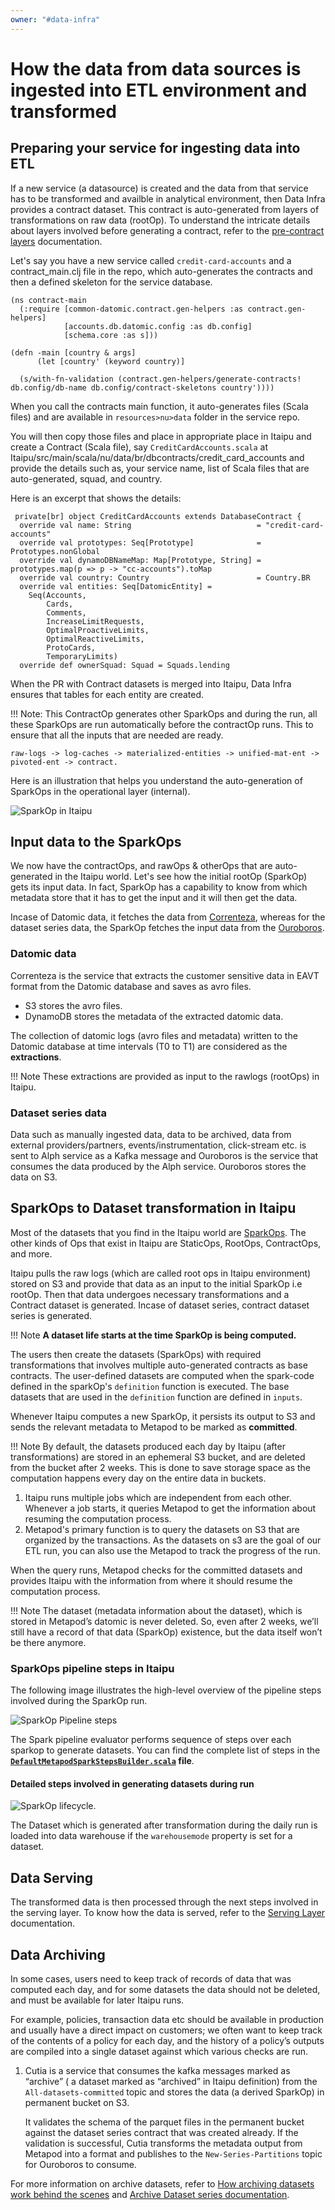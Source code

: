 ```yaml
---
owner: "#data-infra"
---
```


# How the data from data sources is ingested into ETL environment and transformed

## Preparing your service for ingesting data into ETL

If a new service (a datasource) is created and the data from that service has to be transformed and availble in analytical environment, then Data Infra provides a contract dataset. This contract is auto-generated from layers of transformations on raw data (rootOp). To understand the intricate details about layers involved before generating a contract, refer to the [pre-contract layers](https://nubank.cloud.databricks.com/#notebook/3012827/command/3106150) documentation.

Let's say you have a new service called `credit-card-accounts` and a contract_main.clj file in the repo, which auto-generates the contracts and then a defined skeleton for the service database.

```
(ns contract-main
  (:require [common-datomic.contract.gen-helpers :as contract.gen-helpers]
            [accounts.db.datomic.config :as db.config]
            [schema.core :as s]))

(defn -main [country & args]
      (let [country' (keyword country)]

  (s/with-fn-validation (contract.gen-helpers/generate-contracts! db.config/db-name db.config/contract-skeletons country'))))
```

When you call the contracts main function, it auto-generates files (Scala files) and are available in `resources>nu>data` folder in the service repo.

You will then copy those files and place in appropriate place in Itaipu and create a Contract (Scala file), say `CreditCardAccounts.scala` at Itaipu/src/main/scala/nu/data/br/dbcontracts/credit_card_accounts and provide the details such as, your service name, list of Scala files that are auto-generated, squad, and country.

Here is an excerpt that shows the details:

```
 private[br] object CreditCardAccounts extends DatabaseContract {
  override val name: String                            = "credit-card-accounts"
  override val prototypes: Seq[Prototype]              = Prototypes.nonGlobal
  override val dynamoDBNameMap: Map[Prototype, String] = prototypes.map(p => p -> "cc-accounts").toMap
  override val country: Country                        = Country.BR
  override val entities: Seq[DatomicEntity] =
    Seq(Accounts,
        Cards,
        Comments,
        IncreaseLimitRequests,
        OptimalProactiveLimits,
        OptimalReactiveLimits,
        ProtoCards,
        TemporaryLimits)
  override def ownerSquad: Squad = Squads.lending
```

When the PR with Contract datasets is merged into Itaipu, Data Infra ensures that tables for each entity are created.

!!! Note: This ContractOp generates other SparkOps and during the run, all these SparkOps are run automatically before the contractOp runs. This to ensure that all the inputs that are needed are ready.

`raw-logs -> log-caches -> materialized-entities -> unified-mat-ent -> pivoted-ent -> contract.`

Here is an illustration that helps you understand the auto-generation of SparkOps in the operational layer (internal).

![SparkOp in Itaipu](../images/Sparkop-Itaipu.png)

## Input data to the SparkOps

We now have the contractOps, and rawOps & otherOps that are auto-generated in the Itaipu world. Let's see how the initial rootOp (SparkOp) gets its input data. In fact, SparkOp has a capability to know from which metadata store that it has to get the input and it will then get the data.

Incase of Datomic data, it fetches the data from [Correnteza](#datomic-data), whereas for the dataset series data, the SparkOp fetches the input data from the [Ouroboros](#dataset-series-data).

### Datomic data

Correnteza is the service that extracts the customer sensitive data in EAVT format from the Datomic database and saves as avro files.

- S3 stores the avro files.
- DynamoDB stores the metadata of the extracted datomic data.

The collection of datomic logs (avro files and metadata) written to the Datomic database at time intervals (T0 to T1) are considered as the **extractions**.

!!! Note
    These extractions are provided as input to the rawlogs (rootOps) in Itaipu.

### Dataset series data

Data such as manually ingested data, data to be archived, data from external providers/partners, events/instrumentation, click-stream etc. is sent to Alph service as a Kafka message and Ouroboros is the service that consumes the data produced by the Alph service. Ouroboros stores the data on S3.

## SparkOps to Dataset transformation in Itaipu

Most of the datasets that you find in the Itaipu world are [SparkOps](https://github.com/nubank/data-platform-docs/blob/4364d66520fde5b30d03ad89a5bf7b3a5fe080ea/how-tos/itaipu/create_basic_dataset.md#3---understanding-the-sparkop-class). The other kinds of Ops that exist in Itaipu are StaticOps, RootOps, ContractOps, and more.

Itaipu pulls the raw logs (which are called root ops in Itaipu environment) stored on S3 and provide that data as an input to the initial SparkOp i.e rootOp. Then that data undergoes necessary transformations and a Contract dataset is generated. Incase of dataset series, contract dataset series is generated.

!!! Note
    **A dataset life starts at the time SparkOp is being computed.**

The users then create the datasets (SparkOps) with required transformations that involves multiple auto-generated contracts as base contracts. The user-defined datasets are computed when the spark-code defined in the sparkOp's `definition` function is executed. The base datasets that are used in the `definition` function are defined in `inputs`.

Whenever Itaipu computes a new SparkOp, it persists its output to S3 and sends the relevant metadata to Metapod to be marked as **committed**.

!!! Note
    By default, the datasets produced each day by Itaipu (after transformations) are stored in an ephemeral S3 bucket, and are deleted from the bucket after 2 weeks. This is done to save storage space as the computation happens every day on the entire data in buckets.

1. Itaipu runs multiple jobs which are independent from each other. Whenever a job starts, it queries Metapod to get the information about resuming the computation process.
1. Metapod's primary function is to query the datasets on S3 that are organized by the transactions. As the datasets on s3 are the goal of our ETL run, you can also use the Metapod to track the progress of the run.

When the query runs, Metapod checks for the committed datasets and provides Itaipu with the information from where it should resume the computation process.

!!! Note
    The dataset (metadata information about the dataset), which is stored in Metapod’s datomic is never deleted. So, even after 2 weeks, we’ll still have a record of that data (SparkOp) existence, but the data itself won’t be there anymore.

### SparkOps pipeline steps in Itaipu

The following image illustrates the high-level overview of the pipeline steps involved during the SparkOp run.

![SparkOp Pipeline steps](../images/sparkop-pipeline-steps.png)

The Spark pipeline evaluator performs sequence of steps over each sparkop to generate datasets. You can find the complete list of steps in the **[`DefaultMetapodSparkStepsBuilder.scala`](https://github.com/nubank/itaipu/blob/master/common-etl/src/main/scala/common_etl/evaluator/DefaultMetapodSparkStepsBuilder.scala#L29-L53) file**.

#### Detailed steps involved in generating datasets during run

![SparkOp lifecycle](../images/Sparkop-lifecycle.jpg).

The Dataset which is generated after transformation during the daily run is loaded into data warehouse if the `warehousemode` property is set for a dataset.

## Data Serving

The transformed data is then processed through the next steps involved in the serving layer. To know how the data is served, refer to the [Serving Layer](https://github.com/nubank/data-platform-docs/blob/4364d66520fde5b30d03ad89a5bf7b3a5fe080ea/services/data-serving/serving-layer.md) documentation.

## Data Archiving

In some cases, users need to keep track of records of data that was computed each day, and for some datasets the data should not be deleted, and must be available for later Itaipu runs.

For example, policies, transaction data etc should be available in production and usually have a direct impact on customers; we often want to keep track of the contents of a policy for each day, and the history of a policy’s outputs are compiled into a single dataset against which various checks are run.

1. Cutia is a service that consumes the kafka messages marked as “archive” ( a dataset marked as “archived” in Itaipu definition) from the `All-datasets-committed` topic and stores the data (a derived SparkOp) in permanent bucket on S3.

    It validates the schema of the parquet files in the permanent bucket against the dataset series contract that was created already. If the validation is successful, Cutia transforms the metadata output from Metapod into a format and publishes to the `New-Series-Partitions` topic for Ouroboros to consume.

For more information on archive datasets, refer to [How archiving datasets work behind the scenes](https://honey.is/home/#post/851235) and [Archive Dataset series documentation](https://github.com/nubank/data-platform-docs/blob/master/data-users/etl_users/archived_datasets.md).

